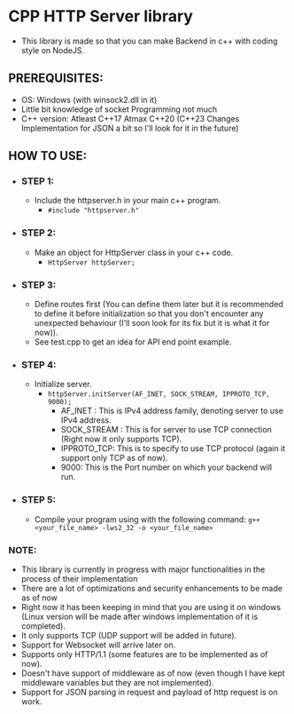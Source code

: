 # CPP HTTP Server library
- This library is made so that you can make Backend in c++ with coding style on NodeJS.

## PREREQUISITES:
- OS: Windows (with winsock2.dll in it)
- Little bit knowledge of socket Programming not much
- C++ version: Atleast C++17 Atmax C++20 (C++23 Changes Implementation for JSON a bit so I'll look for it in the future)

## HOW TO USE:
- ### STEP 1:
  - Include the httpserver.h in your main c++ program.
    - ```#include "httpserver.h"```
- ### STEP 2:
  - Make an object for HttpServer class in your c++ code.
    - ```HttpServer httpServer;```
- ### STEP 3:
  - Define routes first (You can define them later but it is recommended to define it before initialization so that you don't encounter any unexpected behaviour (I'll soon look for its fix but it is what it for now)).
  - See test.cpp to get an idea for API end point example.
- ### STEP 4:
  - Initialize server.
    - ```httpServer.initServer(AF_INET, SOCK_STREAM, IPPROTO_TCP, 9000);```
      - AF_INET : This is IPv4 address family, denoting server to use IPv4 address.
      - SOCK_STREAM : This is for server to use TCP connection (Right now it only supports TCP).
      - IPPROTO_TCP: This is to specify to use TCP protocol (again it support only TCP as of now).
      - 9000: This is the Port number on which your backend will run.
- ### STEP 5:
  - Compile your program using with the following command:
    ```g++ <your_file_name> -lws2_32 -o <your_file_name>```

### NOTE:
- This library is currently in progress with major functionalities in the process of their implementation
- There are a lot of optimizations and security enhancements to be made as of now
- Right now it has been keeping in mind that you are using it on windows (Linux version will be made after windows implementation of it is completed).
- It only supports TCP (UDP support will be added in future).
- Support for Websocket will arrive later on.
- Supports only HTTP/1.1 (some features are to be implemented as of now).
- Doesn't have support of middleware as of now (even though I have kept middleware variables but they are not implemented).
- Support for JSON parsing in request and payload of http request is on work.
